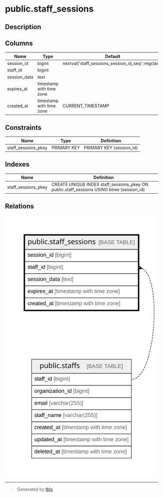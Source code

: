 # public.staff_sessions

## Description

## Columns

| Name         | Type                     | Default                                            | Nullable | Children | Parents                           | Comment |
| ------------ | ------------------------ | -------------------------------------------------- | -------- | -------- | --------------------------------- | ------- |
| session_id   | bigint                   | nextval('staff_sessions_session_id_seq'::regclass) | false    |          |                                   |         |
| staff_id     | bigint                   |                                                    | false    |          | [public.staffs](public.staffs.md) |         |
| session_data | text                     |                                                    | true     |          |                                   |         |
| expires_at   | timestamp with time zone |                                                    | false    |          |                                   |         |
| created_at   | timestamp with time zone | CURRENT_TIMESTAMP                                  | false    |          |                                   |         |

## Constraints

| Name                | Type        | Definition               |
| ------------------- | ----------- | ------------------------ |
| staff_sessions_pkey | PRIMARY KEY | PRIMARY KEY (session_id) |

## Indexes

| Name                | Definition                                                                                |
| ------------------- | ----------------------------------------------------------------------------------------- |
| staff_sessions_pkey | CREATE UNIQUE INDEX staff_sessions_pkey ON public.staff_sessions USING btree (session_id) |

## Relations

![er](public.staff_sessions.svg)

---

> Generated by [tbls](https://github.com/k1LoW/tbls)
